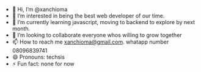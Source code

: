 - 👋 Hi, I’m @xanchioma
- 👀 I’m interested in being the best web developer of our time.
- 🌱 I’m currently learning javascript, moving to backend to explore by next month.
- 💞️ I’m looking to collaborate everyone whos willing to grow together
- 📫 How to reach me xanchioma@gmail.com. whatapp number 08096839741
- 😄 Pronouns: techsis
- ⚡ Fun fact: none for now

<!---
xanchioma/xanchioma is a ✨ special ✨ repository because its `README.md` (this file) appears on your GitHub profile.
You can click the Preview link to take a look at your changes.
--->
